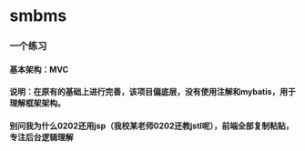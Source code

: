 # smbms
### 一个练习
#### 基本架构：MVC
#### 说明：在原有的基础上进行完善，该项目偏底层，没有使用注解和mybatis，用于理解框架架构。
#### 别问我为什么0202还用jsp（我校某老师0202还教jstl呢），前端全部复制粘贴，专注后台逻辑理解
